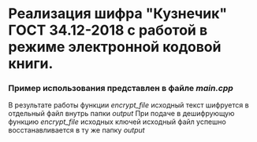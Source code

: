 #  Реализация шифра "Кузнечик" ГОСТ 34.12-2018 с работой в режиме электронной кодовой книги.

### Пример использования представлен в файле *main.cpp*

В результате работы функции *encrypt_file* исходный текст шифруется в отдельный файл внутрь папки *output*
При подаче в дешифрующую функцию *encrypt_file* исходных ключей исходный файл успешно восстанавливается в ту же папку *output*
